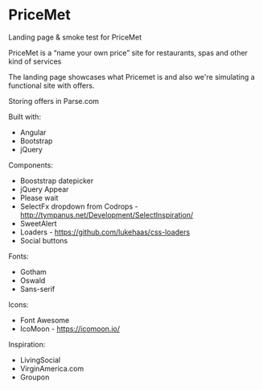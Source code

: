 # PriceMet
Landing page & smoke test for PriceMet

PriceMet is a “name your own price” site for restaurants, spas and other kind of services

The landing page showcases what Pricemet is and also we're simulating a functional site with offers.

Storing offers in Parse.com

Built with:
 - Angular
 - Bootstrap
 - jQuery
 
Components:
 - Booststrap datepicker
 - jQuery Appear
 - Please wait
 - SelectFx dropdown from Codrops - http://tympanus.net/Development/SelectInspiration/
 - SweetAlert
 - Loaders - https://github.com/lukehaas/css-loaders
 - Social buttons

Fonts:
 - Gotham
 - Oswald
 - Sans-serif

Icons:
 - Font Awesome
 - IcoMoon - https://icomoon.io/

Inspiration:
 - LivingSocial
 - VirginAmerica.com
 - Groupon
 

